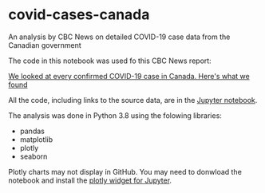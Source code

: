 # covid-cases-canada

An analysis by CBC News on detailed COVID-19 case data from the Canadian government

The code in this notebook was used fo this CBC News report:

[We looked at every confirmed COVID-19 case in Canada. Here's what we found](https://www.cbc.ca/news/canada/public-health-agency-of-canada-covid-19-statistics-1.5733069)

All the code, including links to the source data, are in the [Jupyter notebook](https://github.com/robroc/covid-cases-canada/blob/master/canada_covid_cases_analysis.ipynb).

The analysis was done in Python 3.8 using the folowing libraries:

- pandas
- matplotlib
- plotly
- seaborn

Plotly charts may not display in GitHub. You may need to donwload the notebook and install the [plotly widget for Jupyter](https://plotly.com/python/getting-started/).

